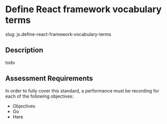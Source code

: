 # Define React framework vocabulary terms

slug: js.define-react-framework-vocabulary-terms

## Description
todo

## Assessment Requirements
In order to fully cover this standard, a performance must be recording for each of the following objectives:

- Objectives
- Go
- Here